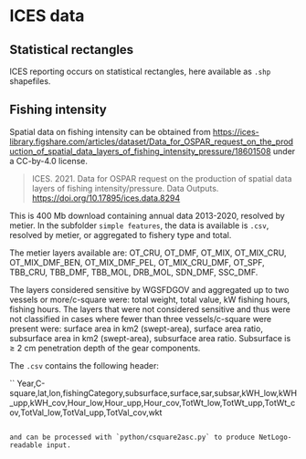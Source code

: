 <!--
SPDX-FileContributor: Carsten Lemmen <carsten.lemmen@hereon.de>
SPDX-FileCopyrightText: 2023 Helmholtz-Zentrum hereon GmbH
SPDX-License-Identifier: CC0-1.0
-->

# ICES data

## Statistical rectangles

ICES reporting occurs on statistical rectangles, here available as `.shp` shapefiles.

## Fishing intensity

Spatial data on fishing intensity can be obtained from
https://ices-library.figshare.com/articles/dataset/Data_for_OSPAR_request_on_the_production_of_spatial_data_layers_of_fishing_intensity_pressure/18601508 under a CC-by-4.0 license.

> ICES. 2021. Data for OSPAR request on the production of spatial data layers of fishing intensity/pressure. Data Outputs. https://doi.org/10.17895/ices.data.8294

This is 400 Mb download containing annual data 2013-2020, resolved by metier. In the subfolder `simple features`, the data is available is `.csv`, resolved by metier, or aggregated to fishery type and total.

The metier layers available are: OT_CRU, OT_DMF, OT_MIX, OT_MIX_CRU, OT_MIX_DMF_BEN, OT_MIX_DMF_PEL, OT_MIX_CRU_DMF, OT_SPF, TBB_CRU, TBB_DMF, TBB_MOL, DRB_MOL, SDN_DMF, SSC_DMF.

The layers considered sensitive by WGSFDGOV and aggregated up to two vessels or more/c-square were: total weight, total value, kW fishing hours, fishing hours.
The layers that were not considered sensitive and thus were not classified in cases where fewer than three vessels/c-square were present were: surface area in km2 (swept-area), surface area ratio, subsurface area in km2 (swept-area), subsurface area ratio. Subsurface is ≥ 2 cm penetration depth of the gear components.

The `.csv` contains the following header:

``
Year,C-square,lat,lon,fishingCategory,subsurface,surface,sar,subsar,kWH_low,kWH_upp,kWH_cov,Hour_low,Hour_upp,Hour_cov,TotWt_low,TotWt_upp,TotWt_cov,TotVal_low,TotVal_upp,TotVal_cov,wkt

```

and can be processed with `python/csquare2asc.py` to produce NetLogo-readable input.
```
